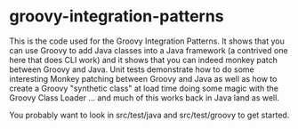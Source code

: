 groovy-integration-patterns
===========================

This is the code used for the Groovy Integration Patterns. It shows that you can use Groovy to add Java classes into a Java framework (a contrived one here that does CLI work) and it shows that you can indeed monkey patch between Groovy and Java. Unit tests demonstrate how to do some interesting Monkey patching between Groovy and Java as well as how to create a Groovy "synthetic class" at load time doing some magic with the Groovy Class Loader ... and much of this works back in Java land as well.

You probably want to look in src/test/java and src/test/groovy to get started.

